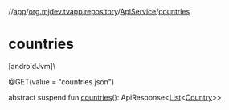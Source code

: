 //[app](../../../index.md)/[org.mjdev.tvapp.repository](../index.md)/[ApiService](index.md)/[countries](countries.md)

# countries

[androidJvm]\

@GET(value = &quot;countries.json&quot;)

abstract suspend fun [countries](countries.md)(): ApiResponse&lt;[List](https://kotlinlang.org/api/latest/jvm/stdlib/kotlin.collections/-list/index.html)&lt;[Country](../../org.mjdev.tvapp.data.remote/-country/index.md)&gt;&gt;
